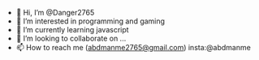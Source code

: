 - 👋 Hi, I’m @Danger2765
- 👀 I’m interested in programming and gaming
- 🌱 I’m currently learning javascript
- 💞️ I’m looking to collaborate on ...
- 📫 How to reach me (abdmanme2765@gmail.com) insta:@abdmanme

<!---
Danger2765/Danger2765 is a ✨ special ✨ repository because its `README.md` (this file) appears on your GitHub profile.
You can click the Preview link to take a look at your changes.
--->
